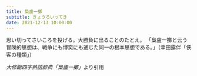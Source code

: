 ```yaml
---
title: 梟盧一擲
subtitle: きょうろいってき
date: 2021-12-13 10:00:00
---
```


思い切ってさいころを投げる。大勝負に出ることのたとえ。
「梟盧一擲と云う冒険的思想は、戦争にも博奕にも通じた同一の根本思想である。」（幸田露伴「侠客の種類」）

<cite>大修館四字熟語辞典「梟盧一擲」</cite>より引用


